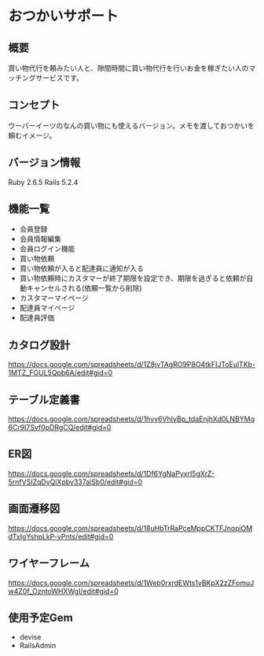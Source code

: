 # おつかいサポート

## 概要
買い物代行を頼みたい人と、隙間時間に買い物代行を行いお金を稼ぎたい人のマッチングサービスです。

## コンセプト
ウーバーイーツのなんの買い物にも使えるバージョン。メモを渡しておつかいを頼むイメージ。

## バージョン情報
Ruby 2.6.5 Rails 5.2.4

## 機能一覧
- 会員登録
- 会員情報編集
- 会員ログイン機能
- 買い物依頼
- 買い物依頼が入ると配達員に通知が入る
- 買い物依頼時にカスタマーが終了期限を設定でき、期限を過ぎると依頼が自動キャンセルされる(依頼一覧から削除)
- カスタマーマイページ
- 配達員マイページ
- 配達員評価

## カタログ設計
https://docs.google.com/spreadsheets/d/1Z8jvTAgRO9P8O4tkFIJToEulTKb-1MTZ_FGUL5Qpb6A/edit#gid=0

## テーブル定義書
https://docs.google.com/spreadsheets/d/1hvv6VhIvBp_tdaEnjhXd0LNBYMq6Cr9I7Svf0pDRgCQ/edit#gid=0

## ER図
https://docs.google.com/spreadsheets/d/1Df6YgNaPyxrI5gXrZ-5rnfVSIZqDvQiXpbv337aiSb0/edit#gid=0

## 画面遷移図
https://docs.google.com/spreadsheets/d/18uHbTrRaPceMppCKTFJnopiOMdTxIgYshpLkP-yPnts/edit#gid=0

## ワイヤーフレーム
https://docs.google.com/spreadsheets/d/1Web0rxrdEWts1vBKpX2zZFomuJw4Z0f_OzntoWHXWgI/edit#gid=0

## 使用予定Gem
- devise
- RailsAdmin
